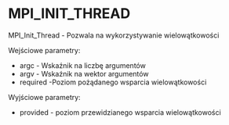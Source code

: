 # MPI_INIT_THREAD

MPI_Init_Thread - Pozwala na wykorzystywanie wielowątkowości

Wejściowe parametry:
* argc - Wskaźnik na liczbę argumentów
* argv - Wskaźnik na wektor argumentów
* required -Poziom pożądanego wsparcia wielowątkowości

Wyjściowe parametry:
* provided - poziom przewidzianego wsparcia wielowątkowości
